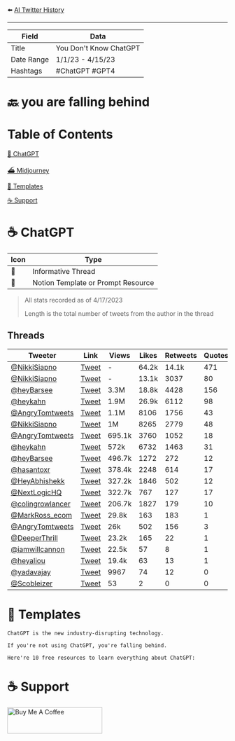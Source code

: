 ⬅️ [AI Twitter History](https://github.com/jtmuller5/You-Dont-Know-ChatGPT)
_______________

| Field | Data |
|-------|------|
| Title | You Don't Know ChatGPT |
| Date Range | 1/1/23 - 4/15/23 |
| Hashtags| #ChatGPT #GPT4 |

# 🔙 you are falling behind



# Table of Contents

[🤖 ChatGPT](#chatgpt)

[⛴️ Midjourney](#midjourney)

[📝 Templates](#templates)

[☕️ Support](#support)


# <a name="chatgpt"></a>☕️ ChatGPT

|  Icon | Type | 
| ---| ------ | 
| 🧵| Informative Thread| 
| 📝| Notion Template or Prompt Resource | 

> All stats recorded as of 4/17/2023
>
> Length is the total number of tweets from the author in the thread

## Threads
|  Tweeter | Link | Views  | Likes | Retweets | Quotes | Bookmarks | Length | Date     | Type |
| ---| ------ |--------|-------|----------|--------|-----------|--------|----------|----- |
| [@NikkiSiapno](https://twitter.com/NikkiSiapno)|  [Tweet](https://twitter.com/NikkiSiapno/status/1584477023346470912)| - | 64.2k  | 14.1k    | 471     | 61.3k   | 9  | 10/24/22  | 🧵 |
| [@NikkiSiapno](https://twitter.com/NikkiSiapno)|  [Tweet](https://twitter.com/NikkiSiapno/status/1598201446427758592)| - | 13.1k  | 3037   | 80  | 13.4k  |  12 | 12/1/22  | 🧵 |
| [@heyBarsee](https://twitter.com/heyBarsee)|  [Tweet](https://twitter.com/heyBarsee/status/1642542129665679361)| 3.3M | 18.8k | 4428  | 156 | 30.2k | 17  | 4/2/23  | 🧵 |
| [@heykahn](https://twitter.com/heykahn)|  [Tweet](https://twitter.com/heykahn/status/1643968837136834560)| 1.9M | 26.9k  | 6112    | 98     | 21.3k   | 2  | 4/6/23  | 🧵 |
| [@AngryTomtweets](https://twitter.com/AngryTomtweets)|  [Tweet](https://twitter.com/AngryTomtweets/status/1647606651027849218)| 1.1M | 8106  | 1756   | 43     | 10.5k      | 11     | 4/16/23  | 🧵 |
| [@NikkiSiapno](https://twitter.com/NikkiSiapno)|  [Tweet](https://twitter.com/NikkiSiapno/status/1622864505788157954)| 1M | 8265  | 2779 | 48  | 7217  |  9 | 2/7/23  | 🧵 |
| [@AngryTomtweets](https://twitter.com/AngryTomtweets)|  [Tweet](https://twitter.com/AngryTomtweets/status/1644685812024451073)| 695.1k | 3760  | 1052  | 18     | 5296   | 11 | 4/8/23  | 🧵 |
| [@heykahn](https://twitter.com/heykahn)|  [Tweet](https://twitter.com/heykahn/status/1641068876363612190)| 572k | 6732  | 1463   | 31     | 6808     | 2     | 3/29/23  | 🧵 |
| [@heyBarsee](https://twitter.com/heyBarsee)|  [Tweet](https://twitter.com/heyBarsee/status/1647978283131076608)| 496.7k | 1272  | 272      | 12     | 2427   | 15     | 4/17/23  | 🧵 |
| [@hasantoxr](https://twitter.com/hasantoxr)|  [Tweet](https://twitter.com/hasantoxr/status/1641778057135501313)| 378.4k | 2248  | 614      | 17     | 3067      | 13     | 3/31/23  | 🧵 |
| [@HeyAbhishekk](https://twitter.com/HeyAbhishekk)|  [Tweet](https://twitter.com/HeyAbhishekk/status/1646117872962519040)| 327.2k | 1846  | 502 | 12   | 2432    | 12  | 4/12/23  | 🧵 |
| [@NextLogicHQ](https://twitter.com/NextLogicHQ)|  [Tweet](https://twitter.com/NextLogicHQ/status/1645823240865206272)| 322.7k | 767   | 127      | 17     | 1241      | 6      | 4/11/23  | 🧵 |
| [@colingrowlancer](https://twitter.com/colingrowlancer)|  [Tweet](https://twitter.com/colingrowlancer/status/1646073692407881729)| 206.7k | 1827  | 179      | 10     | 383       | 6      | 4/12/23  | 📝 |
| [@MarkRoss_ecom](https://twitter.com/MarkRoss_ecom)|  [Tweet](https://twitter.com/MarkRoss_ecom/status/1632817508649512966)| 29.8k | 163  | 183   | 1  | 58   | 2 | 3/6/23  | 🧵 |
| [@AngryTomtweets](https://twitter.com/AngryTomtweets)|  [Tweet](https://twitter.com/AngryTomtweets/status/1646044550530490369)| 26k | 502  | 156 | 3   | 317    | 1   | 4/12/23  | 🧵 |
| [@DeeperThrill](https://twitter.com/DeeperThrill)|  [Tweet](https://twitter.com/DeeperThrill/status/1606128200077021184)| 23.2k  | 165   | 22       | 1      | 88        | 5      | 12/22/22 | 🧵 |
| [@iamwillcannon](https://twitter.com/iamwillcannon)|  [Tweet](https://twitter.com/iamwillcannon/status/1618992049843322887)| 22.5k  | 57    | 8        | 1      | 101       | 10     | 1/27/22  | 🧵 |
| [@heyaliou](https://twitter.com/heyaliou)|  [Tweet](https://twitter.com/heyaliou/status/1633666854836117505)| 19.4k  | 63    | 13       | 1  | 107   | 12     | 3/8/23   | 🧵 |
| [@yadavajay](https://twitter.com/yadavajay)|  [Tweet](https://twitter.com/yadavajay/status/1623907616354373633)| 9967   | 74    | 12       | 0      | 67        | 6      | 2/9/23   | 🧵 |
| [@Scobleizer](https://twitter.com/Scobleizer)|  [Tweet](https://twitter.com/Scobleizer/status/1643335382396973057)| 53     | 2     | 0        | 0      | 0         | 6      | 4/4/23   | 🧵 |


# <a name="templates"></a>📝 Templates

```
ChatGPT is the new industry-disrupting technology.

If you're not using ChatGPT, you're falling behind. 

Here're 10 free resources to learn everything about ChatGPT:
```

# <a name="support"></a>☕️ Support
<a href="https://www.buymeacoffee.com/mullr" target="_blank"><img src="https://cdn.buymeacoffee.com/buttons/v2/default-yellow.png" alt="Buy Me A Coffee" style="height: 60px !important;width: 217px !important;" ></a>

